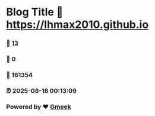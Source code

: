 # Blog Title :link: https://lhmax2010.github.io 
### :page_facing_up: [13](https://lhmax2010.github.io/tag.html) 
### :speech_balloon: 0 
### :hibiscus: 161354 
### :alarm_clock: 2025-08-18 00:13:09 
### Powered by :heart: [Gmeek](https://github.com/Meekdai/Gmeek)
